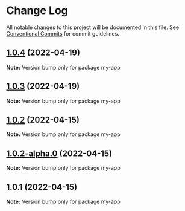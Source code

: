 # Change Log

All notable changes to this project will be documented in this file.
See [Conventional Commits](https://conventionalcommits.org) for commit guidelines.

## [1.0.4](https://github.com/thdepauw/lerna-exercise/compare/my-app@1.0.3...my-app@1.0.4) (2022-04-19)

**Note:** Version bump only for package my-app






## [1.0.3](https://github.com/thdepauw/lerna-exercise/compare/my-app@1.0.2...my-app@1.0.3) (2022-04-19)

**Note:** Version bump only for package my-app





## [1.0.2](https://github.com/thdepauw/lerna-exercise/compare/my-app@1.0.2-alpha.0...my-app@1.0.2) (2022-04-15)

**Note:** Version bump only for package my-app





## [1.0.2-alpha.0](https://github.com/thdepauw/lerna-exercise/compare/my-app@1.0.1...my-app@1.0.2-alpha.0) (2022-04-15)

**Note:** Version bump only for package my-app






## 1.0.1 (2022-04-15)

**Note:** Version bump only for package my-app
